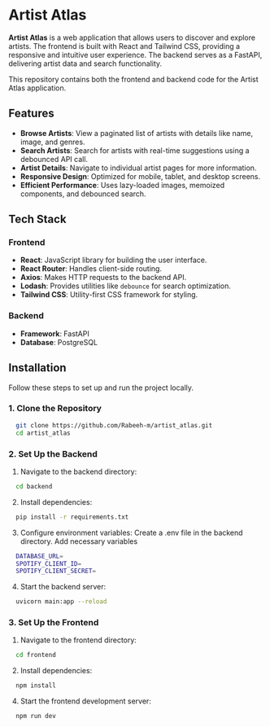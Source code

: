 # Artist Atlas

**Artist Atlas** is a web application that allows users to discover and explore artists. The frontend is built with React and Tailwind CSS, providing a responsive and intuitive user experience. The backend serves as a FastAPI, delivering artist data and search functionality.

This repository contains both the frontend and backend code for the Artist Atlas application.

## Features

- **Browse Artists**: View a paginated list of artists with details like name, image, and genres.
- **Search Artists**: Search for artists with real-time suggestions using a debounced API call.
- **Artist Details**: Navigate to individual artist pages for more information.
- **Responsive Design**: Optimized for mobile, tablet, and desktop screens.
- **Efficient Performance**: Uses lazy-loaded images, memoized components, and debounced search.

## Tech Stack

### Frontend
- **React**: JavaScript library for building the user interface.
- **React Router**: Handles client-side routing.
- **Axios**: Makes HTTP requests to the backend API.
- **Lodash**: Provides utilities like `debounce` for search optimization.
- **Tailwind CSS**: Utility-first CSS framework for styling.

### Backend
- **Framework**: FastAPI
- **Database**: PostgreSQL


## Installation

Follow these steps to set up and run the project locally.

### 1. Clone the Repository
```bash
  git clone https://github.com/Rabeeh-m/artist_atlas.git
  cd artist_atlas
```

### 2. Set Up the Backend

1. Navigate to the backend directory:
```bash
  cd backend
```

2. Install dependencies:
```bash
  pip install -r requirements.txt
```

3. Configure environment variables:
   Create a .env file in the backend directory.
   Add necessary variables
```bash
  DATABASE_URL=
  SPOTIFY_CLIENT_ID=
  SPOTIFY_CLIENT_SECRET=
```

4. Start the backend server:
```bash
  uvicorn main:app --reload
```

### 3. Set Up the Frontend

1. Navigate to the frontend directory:
```bash
  cd frontend
```

2. Install dependencies:
```bash
  npm install
```

4. Start the frontend development server:
```bash
  npm run dev
```
